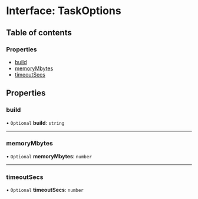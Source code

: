# Interface: TaskOptions

## Table of contents

### Properties

- [build](TaskOptions.md#build)
- [memoryMbytes](TaskOptions.md#memorymbytes)
- [timeoutSecs](TaskOptions.md#timeoutsecs)

## Properties

### <a id="build" name="build"></a> build

• `Optional` **build**: `string`

___

### <a id="memorymbytes" name="memorymbytes"></a> memoryMbytes

• `Optional` **memoryMbytes**: `number`

___

### <a id="timeoutsecs" name="timeoutsecs"></a> timeoutSecs

• `Optional` **timeoutSecs**: `number`
